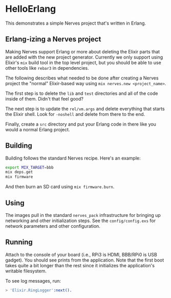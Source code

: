 # HelloErlang

This demonstrates a simple Nerves project that's written in Erlang.

## Erlang-izing a Nerves project

Making Nerves support Erlang or more about deleting the Elixir parts that are
added with the new project generator. Currently we only support using Elixir's
`mix` build tool in the top level project, but you should be able to use other
tools like `rebar3` in dependencies.

The following describes what needed to be done after creating a Nerves project
the "normal" Elixir-based way using `mix nerves.new <project_name>`.

The first step is to delete the `lib` and `test` directories and all of the code
inside of them. Didn't that feel good?

The next step is to update the `rel/vm.args` and delete everything that starts
the Elixir shell. Look for `-noshell` and delete from there to the end.

Finally, create a `src` directory and put your Erlang code in there like you
would a normal Erlang project.

## Building

Building follows the standard Nerves recipe. Here's an example:

```sh
export MIX_TARGET=bbb
mix deps.get
mix firmware
```

And then burn an SD card using `mix firmware.burn`.

## Using

The images pull in the standard `nerves_pack` infrastructure for bringing
up networking and other initialization steps. See the `config/config.exs` for
network parameters and other configuration.

## Running

Attach to the console of your board (i.e., RPi3 is HDMI, BBB/RPi0 is USB
gadget). You should see prints from the application. Note that the first boot
takes quite a bit longer than the rest since it initializes the application's
writable filesystem.

To see log messages, run:

```erlang
> 'Elixir.RingLogger':next().
```

